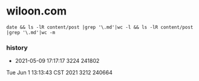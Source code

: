# wiloon.com
    date && ls -lR content/post |grep '\.md'|wc -l && ls -lR content/post |grep '\.md'|wc -m

### history
- 2021-05-09 17:17:17
3224
241802

Tue Jun  1 13:13:43 CST 2021
3212
240664